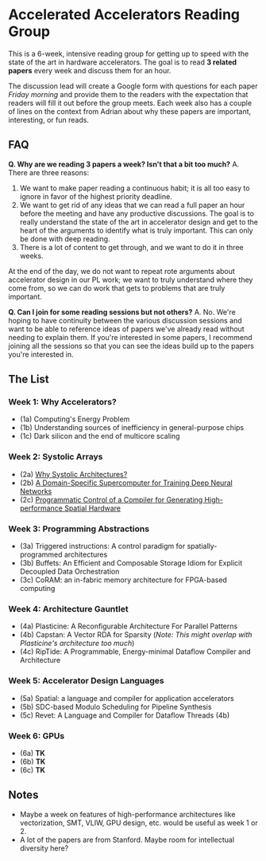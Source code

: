# Accelerated Accelerators Reading Group

This is a 6-week, intensive reading group for getting up to speed with the state of the art in hardware accelerators. The goal is to read **3 related papers** every week and discuss them for an hour.

The discussion lead will create a Google form with questions for each paper *Friday morning* and provide them to the readers with the expectation that readers will fill it out before the group meets.
Each week also has a couple of lines on the context from Adrian about why these papers are important, interesting, or fun reads.

## FAQ

**Q. Why are we reading 3 papers a week? Isn't that a bit too much?**
A. There are three reasons:
1. We want to make paper reading a continuous habit; it is all too easy to ignore in favor of the highest priority deadline.
2. We want to get rid of any ideas that we can read a full paper an hour before the meeting and have any productive discussions. The goal is to really understand the state of the art in accelerator design and get to the heart of the arguments to identify what is truly important. This can only be done with deep reading.
3. There is a lot of content to get through, and we want to do it in three weeks.

At the end of the day, we do not want to repeat rote arguments about accelerator design in our PL work; we want to truly understand where they come from, so we can do work that gets to problems that are truly important.

**Q. Can I join for some reading sessions but not others?**
A. No. We're hoping to have continuity between the various discussion sessions and want to be able to reference ideas of papers we've already read without needing to explain them. If you're interested in some papers, I recommend joining all the sessions so that you can see the ideas build up to the papers you're interested in.


## The List

### Week 1: Why Accelerators?
- (1a) Computing's Energy Problem
- (1b) Understanding sources of inefficiency in general-purpose chips
- (1c) Dark silicon and the end of multicore scaling

### Week 2: Systolic Arrays
- (2a) [Why Systolic Architectures?](https://ieeexplore.ieee.org/stamp/stamp.jsp?tp=&arnumber=1653825)
- (2b) [A Domain-Specific Supercomputer for Training Deep Neural Networks](https://dl.acm.org/doi/pdf/10.1145/3360307)
- (2c) [Programmatic Control of a Compiler for Generating High-performance Spatial Hardware](https://arxiv.org/pdf/1711.07606.pdf)

### Week 3: Programming Abstractions
- (3a) Triggered instructions: A control paradigm for spatially-programmed architectures
- (3b) Buffets: An Efficient and Composable Storage Idiom for Explicit Decoupled Data Orchestration
- (3c) CoRAM: an in-fabric memory architecture for FPGA-based computing

### Week 4: Architecture Gauntlet
- (4a) Plasticine: A Reconfigurable Architecture For Parallel Patterns
- (4b) Capstan: A Vector RDA for Sparsity (*Note: This might overlap with Plasticine's architecture too much*)
- (4c) RipTide: A Programmable, Energy-minimal Dataflow Compiler and Architecture

### Week 5: Accelerator Design Languages
- (5a) Spatial: a language and compiler for application accelerators
- (5b) SDC-based Modulo Scheduling for Pipeline Synthesis
- (5c) Revet: A Language and Compiler for Dataflow Threads (4b)

### Week 6: GPUs
- (6a) **TK**
- (6b) **TK**
- (6c) **TK**

## Notes
- Maybe a week on features of high-performance architectures like vectorization, SMT, VLIW, GPU design, etc. would be useful as week 1 or 2.
- A lot of the papers are from Stanford. Maybe room for intellectual diversity here?
